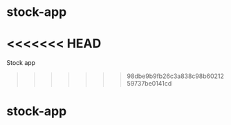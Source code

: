 # stock-app
<<<<<<< HEAD
=======
Stock app 
>>>>>>> 98dbe9b9fb26c3a838c98b6021259737be0141cd
# stock-app
